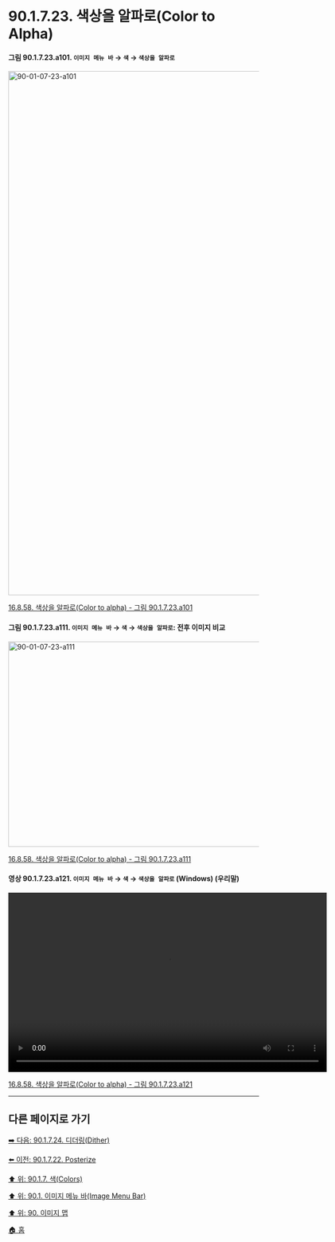 # 90.1.7.23. 색상을 알파로(Color to Alpha)

<a id="90-01-07-23-a101"></a>

#### 그림 90.1.7.23.a101. `이미지 메뉴 바` → `색` → `색상을 알파로`
<img width="989" height="1052" alt="90-01-07-23-a101" src="https://github.com/user-attachments/assets/351ecc04-89d4-477d-95c9-00a72a3be015" />

[16.8.58. 색상을 알파로(Color to alpha) - 그림 90.1.7.23.a101](./16-08-58-00-color-to-alpha.md#90-01-07-23-a101)

<a id="90-01-07-23-a111"></a>

#### 그림 90.1.7.23.a111. `이미지 메뉴 바` → `색` → `색상을 알파로`: 전후 이미지 비교
<img width="640" height="412" alt="90-01-07-23-a111" src="https://github.com/user-attachments/assets/7ff0fb89-d1d8-47b7-91d8-14817638437e" />

[16.8.58. 색상을 알파로(Color to alpha) - 그림 90.1.7.23.a111](./16-08-58-00-color-to-alpha.md#90-01-07-23-a111)

<a id="90-01-07-23-a121"></a>

#### 영상 90.1.7.23.a121. `이미지 메뉴 바` → `색` → `색상을 알파로` (Windows) (우리말)
<video controls="controls" width="640" height="360" src="https://github.com/user-attachments/assets/084855b2-ad8e-4418-835a-7f7239b60ba4"></video>

[16.8.58. 색상을 알파로(Color to alpha) - 그림 90.1.7.23.a121](./16-08-58-00-color-to-alpha.md#90-01-07-23-a121)

***

## 다른 페이지로 가기

[➡️ 다음: 90.1.7.24. 디더링(Dither)](./90-01-07-24-dither.md)

[⬅️ 이전: 90.1.7.22. Posterize](./90-01-07-22-posterize.md)

[⬆️ 위: 90.1.7. 색(Colors)](./90-01-07-00-colors.md)

[⬆️ 위: 90.1. 이미지 메뉴 바(Image Menu Bar)](./90-01-00-image-menu-bar.md)

[⬆️ 위: 90. 이미지 맵](./90-00-image-map.md)

[🏠 홈](./00-home.md)